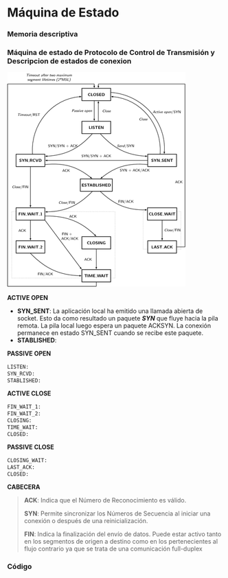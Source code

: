 # Máquina de Estado
### Memoria descriptiva

### Máquina de estado de Protocolo de Control de Transmisión y Descripcion de estados de conexion

 ![./recursos/tcp-state-machine.png](https://github.com/Adrian-REH/Adrian-REH-TrabajoPractico-Informatica2_TCP/blob/main/recursos/tcp-state-machine.png)

__ACTIVE OPEN__

- __SYN_SENT__: La aplicación local ha emitido una llamada abierta de socket. 
  Esto da como resultado un paquete **_SYN_** que fluye hacia la pila remota.
  La pila local luego espera un paquete ACKSYN. La conexión permanece en estado SYN_SENT cuando se recibe este paquete.
- __STABLISHED__: 

__PASSIVE OPEN__
```
LISTEN: 
SYN_RCVD: 
STABLISHED: 
 ```
 __ACTIVE CLOSE__
 ```
FIN_WAIT_1: 
FIN_WAIT_2: 
CLOSING: 
TIME_WAIT:
CLOSED: 
 ```
 __PASSIVE CLOSE__
 ```
CLOSING_WAIT: 
LAST_ACK: 
CLOSED: 
```

__CABECERA__
> __ACK__: Indica que el Número de Reconocimiento es válido.
> 
> __SYN__: Permite sincronizar los Números de Secuencia al iniciar una conexión o
después de una reinicialización.
> 
> __FIN__: Indica la finalización del envío de datos. Puede estar activo tanto en los
segmentos de origen a destino como en los pertenecientes al flujo contrario ya
que se trata de una comunicación full-duplex

### Código
